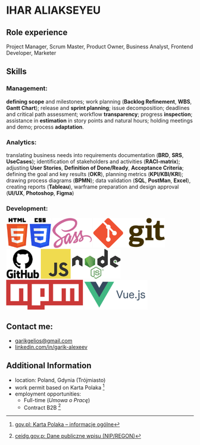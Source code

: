 # IHAR ALIAKSEYEU

## Role experience

Project Manager, Scrum Master, Product Owner, Business Analyst, Frontend Developer, Marketer

## Skills

### Management:

**defining scope** and milestones; work planning (**Backlog Refinement**, **WBS**, **Gantt Chart**); release and **sprint planning**; issue decomposition; deadlines and critical path assessment; workflow **transparency**; progress **inspection**; assistance in **estimation** in story points and natural hours; holding meetings and demo; process **adaptation**.

### Analytics:

translating business needs into requirements documentation (**BRD**, **SRS**, **UseCases**); identification of stakeholders and activities (**RACI-matrix**); adjusting **User Stories**, **Definition of Done/Ready**, **Acceptance Criteria**; defining the goal and key results (**OKR**), planning metrics (**KPI/KBI/KRI**); drawing process diagrams (**BPMN**); data validation (**SQL**, **PostMan**, **Excel**), creating reports (**Tableau**), warframe preparation and design approval (**UI/UX**, **Photoshop**, **Figma**)

### Development:

<picture>
   <source media="(prefers-color-scheme: dark)" srcset="assets\img\HTML5-w.png">
   <source media="(prefers-color-scheme: light)" srcset="assets\img\HTML5.png">
<img height="80" alt="HTML5" src="assets\img\HTML5.png">
</picture>
<picture>
   <source media="(prefers-color-scheme: dark)" srcset="assets\img\CSS3-w.png">
   <source media="(prefers-color-scheme: light)" srcset="assets\img\CSS3.png">
<img height="80" alt="CSS3" src="assets\img\CSS3.png">
</picture>
<img height="80" alt="Sass" src="assets\img\Sass.png">
<img height="80" alt="GIT" src="assets\img\Git.png">
<picture>
   <source media="(prefers-color-scheme: dark)" srcset="assets\img\GitHub-w.png">
   <source media="(prefers-color-scheme: light)" srcset="assets\img\GitHub.png">
   <img height="80" alt="GitHub" src="assets\img\GitHub.png">
</picture>
<img height="80" alt="JavaScript" src="assets\img\JavaScript.png">
<img height="80" alt="Node.JS" src="assets\img\NodeJS.png">
<img height="80" alt="NPM" src="assets\img\NPM.png">
<img height="80" alt="Vue.JS" src="assets\img\VueJS.png">

## Contact me:

- <garikgelios@gmail.com>
- [linkedin.com/in/garik-alexeev](https://www.linkedin.com/in/garik-alexeev/)

## Additional Information

- location: Poland, Gdynia (Trójmiasto)
- work permit based on Karta Polaka [^1]
- employment opportunities:
  - Full-time (_Umowa o Pracę_)
  - Contract B2B [^2]

[^1]: [gov.pl: Karta Polaka – informacje ogólne](https://www.gov.pl/web/bialorus/karta-polaka-informacje-ogolne)
[^2]: [ceidg.gov.p: Dane publiczne wpisu (NIP/REGON)](https://aplikacja.ceidg.gov.pl/ceidg/ceidg.public.ui/SearchDetails.aspx?Id=8abd62b0-7993-423a-8189-2ebadab64dac)
